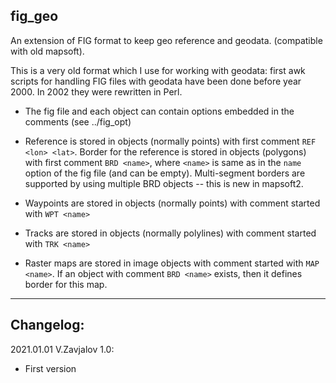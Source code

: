 ## fig_geo

An extension of FIG format to keep geo reference and geodata.
(compatible with old mapsoft).

This is a very old format which I use for working with geodata: first awk
scripts for handling FIG files with geodata have been done before year 2000.
In 2002 they were rewritten in Perl.

- The fig file and each object can contain options embedded in the comments
  (see ../fig_opt)

- Reference is stored in objects (normally points) with first comment
  `REF <lon> <lat>`. Border for the reference is stored in objects
  (polygons) with first comment `BRD <name>`, where `<name>` is
  same as in the `name` option of the fig file (and can be empty).
  Multi-segment borders are supported by using multiple BRD objects -- this is
  new in mapsoft2.

- Waypoints are stored in objects (normally points) with comment started with
  `WPT <name>`

- Tracks are stored in objects (normally polylines) with comment started with
  `TRK <name>`

- Raster maps are stored in image objects with comment started with
  `MAP <name>`. If an object with comment `BRD <name>` exists, then
  it defines border for this map.

-----------
## Changelog:

2021.01.01 V.Zavjalov 1.0:
- First version
